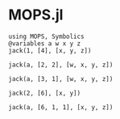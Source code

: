 # MOPS.jl

```@example jack
using MOPS, Symbolics
@variables a w x y z
jack(1, [4], [x, y, z])
```
```@example jack
jack(a, [2, 2], [w, x, y, z])
```
```@example jack
jack(a, [3, 1], [w, x, y, z])
```
```@example jack
jack(2, [6], [x, y])
```
```@example jack
jack(a, [6, 1, 1], [x, y, z])
```
